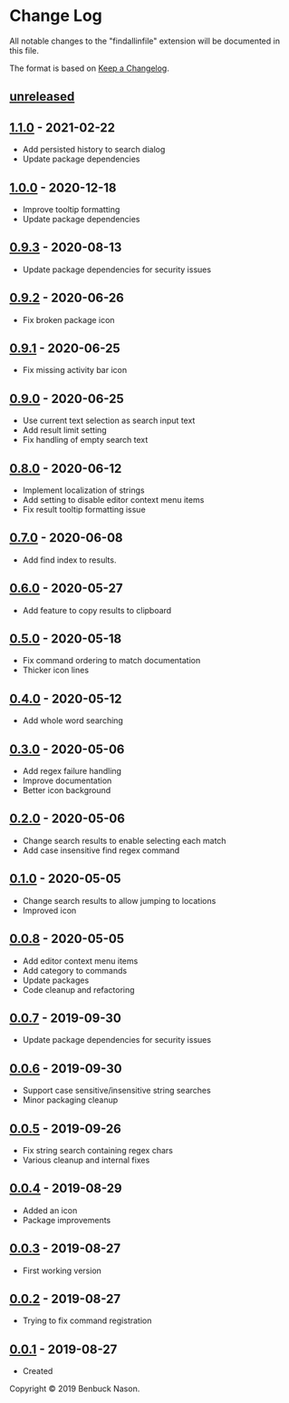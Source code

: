 # Change Log

All notable changes to the "findallinfile" extension will be documented in this file.

The format is based on [Keep a Changelog](https://keepachangelog.com/en/1.0.0/).

## [unreleased]

## [1.1.0] - 2021-02-22

- Add persisted history to search dialog
- Update package dependencies

## [1.0.0] - 2020-12-18

- Improve tooltip formatting
- Update package dependencies

## [0.9.3] - 2020-08-13

- Update package dependencies for security issues

## [0.9.2] - 2020-06-26

- Fix broken package icon

## [0.9.1] - 2020-06-25

- Fix missing activity bar icon

## [0.9.0] - 2020-06-25

- Use current text selection as search input text
- Add result limit setting
- Fix handling of empty search text

## [0.8.0] - 2020-06-12

- Implement localization of strings
- Add setting to disable editor context menu items
- Fix result tooltip formatting issue

## [0.7.0] - 2020-06-08

- Add find index to results.

## [0.6.0] - 2020-05-27

- Add feature to copy results to clipboard

## [0.5.0] - 2020-05-18

- Fix command ordering to match documentation
- Thicker icon lines

## [0.4.0] - 2020-05-12

- Add whole word searching

## [0.3.0] - 2020-05-06

- Add regex failure handling
- Improve documentation
- Better icon background

## [0.2.0] - 2020-05-06

- Change search results to enable selecting each match
- Add case insensitive find regex command

## [0.1.0] - 2020-05-05

- Change search results to allow jumping to locations
- Improved icon

## [0.0.8] - 2020-05-05

- Add editor context menu items
- Add category to commands
- Update packages
- Code cleanup and refactoring

## [0.0.7] - 2019-09-30

- Update package dependencies for security issues

## [0.0.6] - 2019-09-30

- Support case sensitive/insensitive string searches
- Minor packaging cleanup

## [0.0.5] - 2019-09-26

- Fix string search containing regex chars
- Various cleanup and internal fixes

## [0.0.4] - 2019-08-29

- Added an icon
- Package improvements

## [0.0.3] - 2019-08-27

- First working version

## [0.0.2] - 2019-08-27

- Trying to fix command registration

## [0.0.1] - 2019-08-27

- Created

[unreleased]: https://github.com/bnason-nf/findallinfile/compare/v1.1.0...HEAD
[1.1.0]: https://github.com/bnason-nf/findallinfile/compare/v1.0.0...v1.1.0
[1.0.0]: https://github.com/bnason-nf/findallinfile/compare/v0.9.3...v1.0.0
[0.9.3]: https://github.com/bnason-nf/findallinfile/compare/v0.9.2...v0.9.3
[0.9.2]: https://github.com/bnason-nf/findallinfile/compare/v0.9.1...v0.9.2
[0.9.1]: https://github.com/bnason-nf/findallinfile/compare/v0.9.0...v0.9.1
[0.9.0]: https://github.com/bnason-nf/findallinfile/compare/v0.8.0...v0.9.0
[0.8.0]: https://github.com/bnason-nf/findallinfile/compare/v0.7.0...v0.8.0
[0.7.0]: https://github.com/bnason-nf/findallinfile/compare/v0.6.0...v0.7.0
[0.6.0]: https://github.com/bnason-nf/findallinfile/compare/v0.5.0...v0.6.0
[0.5.0]: https://github.com/bnason-nf/findallinfile/compare/v0.4.0...v0.5.0
[0.4.0]: https://github.com/bnason-nf/findallinfile/compare/v0.3.0...v0.4.0
[0.3.0]: https://github.com/bnason-nf/findallinfile/compare/v0.2.0...v0.3.0
[0.2.0]: https://github.com/bnason-nf/findallinfile/compare/v0.1.0...v0.2.0
[0.1.0]: https://github.com/bnason-nf/findallinfile/compare/v0.0.8...v0.1.0
[0.0.8]: https://github.com/bnason-nf/findallinfile/compare/v0.0.7...v0.0.8
[0.0.7]: https://github.com/bnason-nf/findallinfile/compare/v0.0.6...v0.0.7
[0.0.6]: https://github.com/bnason-nf/findallinfile/compare/v0.0.5...v0.0.6
[0.0.5]: https://github.com/bnason-nf/findallinfile/compare/v0.0.4...v0.0.5
[0.0.4]: https://github.com/bnason-nf/findallinfile/compare/v0.0.3...v0.0.4
[0.0.3]: https://github.com/bnason-nf/findallinfile/compare/v0.0.2...v0.0.3
[0.0.2]: https://github.com/bnason-nf/findallinfile/compare/v0.0.1...v0.0.2
[0.0.1]: https://github.com/bnason-nf/findallinfile/releases/tag/v0.0.1

Copyright &copy; 2019 Benbuck Nason.
